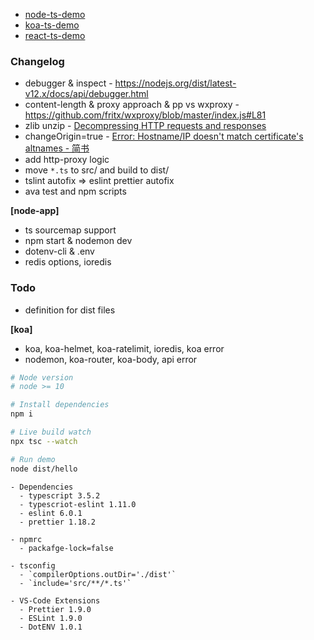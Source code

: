 - [node-ts-demo](https://github.com/fritx/node-ts-demo)
- [koa-ts-demo](https://github.com/fritx/koa-ts-demo)
- [react-ts-demo](https://github.com/fritx/react-ts-demo)

### Changelog

- debugger & inspect - https://nodejs.org/dist/latest-v12.x/docs/api/debugger.html
- content-length & proxy approach & pp vs wxproxy - https://github.com/fritx/wxproxy/blob/master/index.js#L81
- zlib unzip - [Decompressing HTTP requests and responses](https://nodejs.org/dist/latest-v12.x/docs/api/zlib.html#zlib_class_zlib_unzip)
- changeOrigin=true - [Error: Hostname/IP doesn't match certificate's altnames - 简书](https://www.jianshu.com/p/6b0a4429f30e)
- add http-proxy logic
- move `*.ts` to src/ and build to dist/
- tslint autofix => eslint prettier autofix
- ava test and npm scripts

**[node-app]**

- ts sourcemap support
- npm start & nodemon dev
- dotenv-cli & .env
- redis options, ioredis

### Todo

- definition for dist files

**[koa]**

- koa, koa-helmet, koa-ratelimit, ioredis, koa error
- nodemon, koa-router, koa-body, api error

```sh
# Node version
# node >= 10

# Install dependencies
npm i

# Live build watch
npx tsc --watch

# Run demo
node dist/hello
```

```plain
- Dependencies
  - typescript 3.5.2
  - typescriot-eslint 1.11.0
  - eslint 6.0.1
  - prettier 1.18.2

- npmrc
  - packafge-lock=false

- tsconfig
  - `compilerOptions.outDir='./dist'`
  - `include='src/**/*.ts'`

- VS-Code Extensions
  - Prettier 1.9.0
  - ESLint 1.9.0
  - DotENV 1.0.1
```
